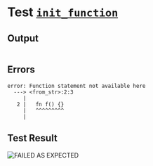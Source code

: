 # Test [`init_function`](../doc/tests/statement_usage.md#L348)

## Output

```,plain
```

## Errors

```,plain
error: Function statement not available here
  ---> <from_str>:2:3
     |
   2 |   fn f() {}
     |   ^^^^^^^^^
     |
```

## Test Result

![FAILED AS EXPECTED](../doc/tests/.test/init_function.png)
